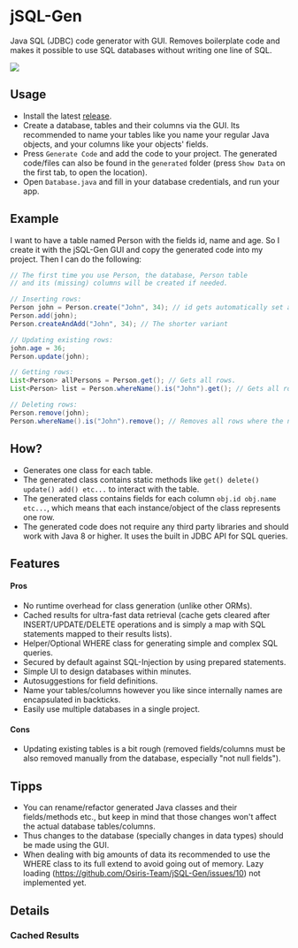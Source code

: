 # jSQL-Gen
Java SQL (JDBC) code generator with GUI. Removes boilerplate code and makes
it possible to use SQL databases without writing one line of SQL.

![](https://preview.redd.it/d4cc3ja872691.png?width=1154&format=png&auto=webp&s=9b0ecaecaf6087a4d4b9ecb065da587e782d62f5)

## Usage
- Install the latest [release](https://github.com/Osiris-Team/jSQL-Gen/releases/tag/latest).
- Create a database, tables and their columns via the GUI. Its recommended to name your tables like you name your regular
Java objects, and your columns like your objects' fields.
- Press `Generate Code` and add the code to your project.
The generated code/files can also be found in the `generated` folder (press `Show Data` on the first tab, to open the location).
- Open `Database.java` and fill in your database credentials, and run your app.

## Example
I want to have a table named Person with the fields id, name and age. So I create it with the jSQL-Gen GUI and copy
the generated code into my project. Then I can do the following:
```java
// The first time you use Person, the database, Person table 
// and its (missing) columns will be created if needed.

// Inserting rows:
Person john = Person.create("John", 34); // id gets automatically set and incremented
Person.add(john);
Person.createAndAdd("John", 34); // The shorter variant

// Updating existing rows:
john.age = 36;
Person.update(john);

// Getting rows:
List<Person> allPersons = Person.get(); // Gets all rows.
List<Person> list = Person.whereName().is("John").get(); // Gets all rows where the name equals "John"

// Deleting rows:
Person.remove(john);
Person.whereName().is("John").remove(); // Removes all rows where the name equals "John"
```

## How?
- Generates one class for each table.
- The generated class contains static methods like `get() delete() update() add() etc...` to interact with the table.
- The generated class contains fields for each column `obj.id obj.name etc...`, which means that each instance/object
of the class represents one row.
- The generated code does not require any third party libraries and should work with Java 8 or higher. It uses the built in JDBC API for SQL queries.

## Features

#### Pros
- No runtime overhead for class generation (unlike other ORMs).
- Cached results for ultra-fast data retrieval 
(cache gets cleared after INSERT/UPDATE/DELETE operations and is
simply a map with SQL statements mapped to their results lists).
- Helper/Optional WHERE class for generating simple and complex SQL queries.
- Secured by default against SQL-Injection by using prepared statements.
- Simple UI to design databases within minutes.
- Autosuggestions for field definitions.
- Name your tables/columns however you like since internally names are encapsulated in backticks.
- Easily use multiple databases in a single project.


#### Cons
- Updating existing tables is a bit rough (removed fields/columns must be also removed manually from the database, especially "not null fields").

## Tipps
- You can rename/refactor generated Java classes and their fields/methods etc., but keep
in mind that those changes won't affect the actual database tables/columns.
- Thus changes to the database (specially changes in data types) should be made using the GUI.
- When dealing with big amounts of data its recommended to use the WHERE class to its full extend to avoid going out of memory. 
Lazy loading (https://github.com/Osiris-Team/jSQL-Gen/issues/10) not implemented yet.

## Details
### Cached Results

